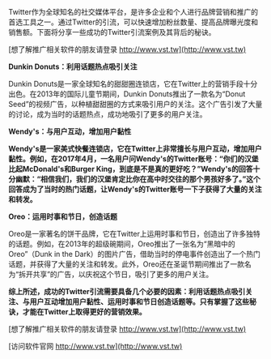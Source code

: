 Twitter作为全球知名的社交媒体平台，是许多企业和个人进行品牌营销和推广的首选工具之一。通过Twitter的引流，可以快速增加粉丝数量、提高品牌曝光度和销售额。下面将分享一些成功的Twitter引流案例及其背后的秘诀。

[想了解推广相关软件的朋友请登录 http://www.vst.tw](http://www.vst.tw)

**Dunkin Donuts：利用话题热点吸引关注**

Dunkin Donuts是一家全球知名的甜甜圈连锁店，它在Twitter上的营销手段十分出色。在2013年的国际儿童节期间，Dunkin Donuts推出了一款名为“Donut Seed”的视频广告，以种植甜甜圈的方式来吸引用户的关注。这个广告引发了大量的讨论，成为当时的话题热点，成功地吸引了更多的用户关注。

**Wendy's：与用户互动，增加用户黏性**

**Wendy's是一家美式快餐连锁店，它在Twitter上非常擅长与用户互动，增加用户黏性。例如，在2017年4月，一名用户问Wendy's的Twitter账号：“你们的汉堡比起McDonald's和Burger King，到底是不是真的更好吃？”Wendy's的回答十分幽默：“相信我们，我们的汉堡肯定比你在高中时交往的那个男孩好多了。”这个回答成为了当时的热门话题，让Wendy's的Twitter账号一下子获得了大量的关注和转发。**

**Oreo：运用时事和节日，创造话题**

Oreo是一家著名的饼干品牌，它在Twitter上运用时事和节日，创造出了许多独特的话题。例如，在2013年的超级碗期间，Oreo推出了一张名为“黑暗中的Oreo”（Dunk in the Dark）的图片广告，借助当时的停电事件创造出了一个热门话题，并获得了大量的关注和转发。此外，Oreo还在圣诞节期间推出了一款名为“拆开共享”的广告，以庆祝这个节日，吸引了更多的用户关注。

**综上所述，成功的Twitter引流需要具备几个必要的因素：利用话题热点吸引关注、与用户互动增加用户黏性、运用时事和节日创造话题等。只有掌握了这些秘诀，才能在Twitter上取得更好的营销效果。**

[想了解推广相关软件的朋友请登录 http://www.vst.tw](http://www.vst.tw)


[访问软件官网 http://www.vst.tw](http://www.vst.tw)
